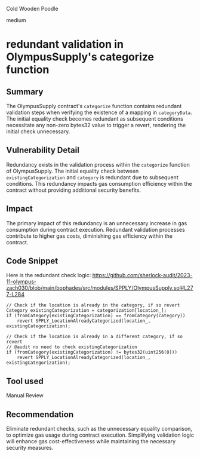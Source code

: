 Cold Wooden Poodle

medium

# redundant validation in OlympusSupply's categorize function

## Summary
The OlympusSupply contract's `categorize` function contains redundant validation steps when verifying the existence of a mapping in `categoryData`. 
The initial equality check becomes redundant as subsequent conditions necessitate any non-zero bytes32 value to trigger a revert, rendering the initial check unnecessary.
## Vulnerability Detail
Redundancy exists in the validation process within the `categorize` function of OlympusSupply. 
The initial equality check between `existingCategorization` and `category` is redundant due to subsequent conditions. 
This redundancy impacts gas consumption efficiency within the contract without providing additional security benefits.
## Impact
The primary impact of this redundancy is an unnecessary increase in gas consumption during contract execution. 
Redundant validation processes contribute to higher gas costs, diminishing gas efficiency within the contract.
## Code Snippet
Here is the redundant check logic:
https://github.com/sherlock-audit/2023-11-olympus-zach030/blob/main/bophades/src/modules/SPPLY/OlympusSupply.sol#L277-L284
```solidity
// Check if the location is already in the category, if so revert
Category existingCategorization = categorization[location_];
if (fromCategory(existingCategorization) == fromCategory(category))
    revert SPPLY_LocationAlreadyCategorized(location_, existingCategorization);

// Check if the location is already in a different category, if so revert
// @audit no need to check existingCategorization
if (fromCategory(existingCategorization) != bytes32(uint256(0)))
    revert SPPLY_LocationAlreadyCategorized(location_, existingCategorization);
```
## Tool used

Manual Review

## Recommendation
Eliminate redundant checks, such as the unnecessary equality comparison, to optimize gas usage during contract execution. Simplifying validation logic will enhance gas cost-effectiveness while maintaining the necessary security measures.
